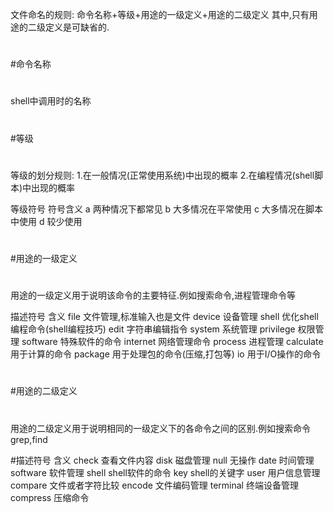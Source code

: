 文件命名的规则:
命令名称+等级+用途的一级定义+用途的二级定义
其中,只有用途的二级定义是可缺省的.

#
#命令名称
#
shell中调用时的名称

#
#等级
#
等级的划分规则:
1.在一般情况(正常使用系统)中出现的概率
2.在编程情况(shell脚本)中出现的概率

等级符号		符号含义
  a			两种情况下都常见
  b			大多情况在平常使用
  c			大多情况在脚本中使用
  d			较少使用

#
#用途的一级定义
#
用途的一级定义用于说明该命令的主要特征.例如搜索命令,进程管理命令等

描述符号		含义
file			文件管理,标准输入也是文件
device			设备管理
shell			优化shell编程命令(shell编程技巧)
edit			字符串编辑指令
system			系统管理
privilege		权限管理
software		特殊软件的命令
internet		网络管理命令
process			进程管理
calculate		用于计算的命令
package			用于处理包的命令(压缩,打包等)
io			用于I/O操作的命令

#
#用途的二级定义
#
用途的二级定义用于说明相同的一级定义下的各命令之间的区别.例如搜索命令grep,find

#描述符号		含义
check			查看文件内容
disk			磁盘管理
null			无操作
date			时间管理
software		软件管理
shell			shell软件的命令
key			shell的关键字
user			用户信息管理
compare			文件或者字符比较
encode			文件编码管理
terminal		终端设备管理
compress		压缩命令

